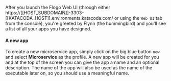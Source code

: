 After you launch the Flogo Web UI (through either https://[[HOST_SUBDOMAIN]]-3303-[[KATACODA_HOST]].environments.katacoda.com/ or using the `Web UI` tab from the console), you're greeted by Flynn (the hummingbird) and you'll see a list of all your apps you have designed.

#### A new app
To create a new microservice app, simply click on the big blue button `new` and select **Microservice** as the profile. A new app will be created for you and at the top of the screen you can give the app a name and an optional description. The name of the app will also be used as the name of the executable later on, so you should use a meaningful name.